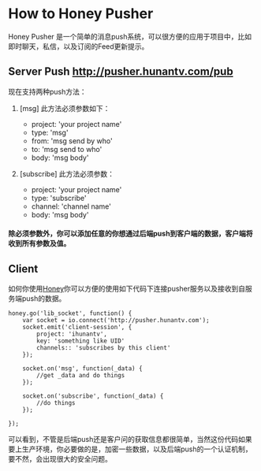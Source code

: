 # How to Honey Pusher

Honey Pusher 是一个简单的消息push系统，可以很方便的应用于项目中，比如即时聊天，私信，以及订阅的Feed更新提示。

## Server Push http://pusher.hunantv.com/pub

现在支持两种push方法：

1. [msg] 此方法必须参数如下：
	* project: 'your project name'
	* type: 'msg'
	* from: 'msg send by who'
	* to: 'msg send to who'
	* body: 'msg body'
	
2. [subscribe] 此方法必须参数：
	* project: 'your project name'
	* type: 'subscribe'
	* channel: 'channel name'
	* body: 'msg body'

#### 除必须参数外，你可以添加任意的你想通过后端push到客户端的数据，客户端将收到所有参数及值。	

## Client

如何你使用[Honey](https://github.com/xydudu/Honey)你可以方便的使用如下代码下连接pusher服务以及接收到自服务端push的数据。

	honey.go('lib_socket', function() {
		var socket = io.connect('http://pusher.hunantv.com');
		socket.emit('client-session', {
			project: 'ihunantv',
			key: 'something like UID'
			channels:: 'subscribes by this client'
		});
		
		socket.on('msg', function(_data) {
			//get _data and do things 
		});
		
		socket.on('subscribe', function(_data) {
			//do things
		});
		
	});


可以看到，不管是后端push还是客户问的获取信息都很简单，当然这份代码如果要上生产环境，你必要做的是，加密一些数据，以及后端push的一个认证机制，要不然，会出现很大的安全问题。